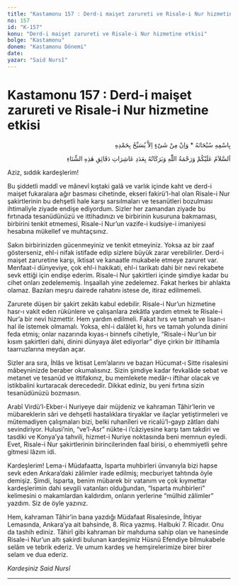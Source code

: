 ```yaml
---
title: "Kastamonu 157 : Derd-i maişet zarureti ve Risale-i Nur hizmetine etkisi"
no: 157
id: "K-157"
konu: "Derd-i maişet zarureti ve Risale-i Nur hizmetine etkisi"
bolge: "Kastamonu"
donem: "Kastamonu Dönemi"
date: 
yazar: "Said Nursî"
---
```


# Kastamonu 157 : Derd-i maişet zarureti ve Risale-i Nur hizmetine etkisi

<p class="arabic" dir="rtl" title="Meal: “Subhân Allah’ın adıyla” * “Hiçbir şey yoktur ki O'nu hamd ile tesbih etmesin” [İsrâ 17:44]">بِاسْمِهِ سُبْحَانَهُ * وَاِنْ مِنْ شَىْءٍ اِلاَّ يُسَبِّحُ بِحَمْدِهِ</p>

<p class="arabic" dir="rtl" title="Meal: “Bu kışın dakikalarının âşireleri adedince Allah'ın selamı, rahmeti ve bereketleri üzerinize olsun.”">اَلسَّلاَمُ عَلَيْكُمْ وَرَحْمَةُ اللّٰهِ وَبَرَكَاتُهُ بِعَدَدِ عَاشِرَاتِ دَقَائِقِ هٰذِهِ الشِّتَاءِ</p>

Aziz, sıddık kardeşlerim!

Bu şiddetli maddî ve mânevî kıştaki galâ ve varlık içinde kaht ve derd-i maişet fukaralara ağır basması cihetinde, ekseri fakirü’l-hal olan Risale-i Nur şakirtlerinin bu dehşetli hale karşı sarsılmaları ve tesanütleri bozulması ihtimaliyle ziyade endişe ediyordum. Sizler her zamandan ziyade bu fırtınada tesanüdünüzü ve ittihadınızı ve birbirinin kusuruna bakmaması, birbirini tenkit etmemesi, Risale-i Nur’un vazife-i kudsiye-i imaniyesi hesabına mükellef ve muhtaçsınız.

Sakın birbirinizden gücenmeyiniz ve tenkit etmeyiniz. Yoksa az bir zaaf gösterseniz, ehl-i nifak istifade edip sizlere büyük zarar verebilirler. Derd-i maişet zaruretine karşı, iktisat ve kanaatle mukabele etmeye zaruret var. Menfaat-i dünyeviye, çok ehl-i hakikati, ehl-i tarikatı dahi bir nevi rekabete sevk ettiği için endişe ederim. Risale-i Nur şakirtleri içinde şimdiye kadar bu cihet onları zedelememiş. İnşaallah yine zedelemez. Fakat herkes bir ahlakta olamaz. Bazıları meşru dairede rahatını istese de, itiraz edilmemeli.

Zarurete düşen bir şakirt zekâtı kabul edebilir. Risale-i Nur’un hizmetine hasr-ı vakit eden rükünlere ve çalışanlara zekâtla yardım etmek te Risale-i Nur’a bir nevi hizmettir. Hem yardım edilmeli. Fakat hırs ve tamah ve lisan-ı hal ile istemek olmamalı. Yoksa, ehl-i dalâlet ki, hırs ve tamah yolunda dinini feda etmiş; onlar nazarında kıyas-ı binnefs cihetiyle, “Risale-i Nur’un bir kısım şakirtleri dahi, dinini dünyaya âlet ediyorlar” diye çirkin bir ittihamla taarruzlarına meydan açar.

Sizler ara sıra, İhlâs ve İktisat Lem’alarını ve bazan Hücumat-ı Sitte risalesini mâbeyninizde beraber okumalısınız. Sizin şimdiye kadar fevkalâde sebat ve metanet ve tesanüd ve ittifakınız, bu memlekete medâr-ı iftihar olacak ve istikbalini kurtaracak derecededir. Dikkat ediniz, bu yeni fırtına sizin tesanüdünüzü bozmasın.

Arabî Virdü’l-Ekber-i Nuriyeye dair müjdeniz ve kahraman Tâhir’lerin ve mübareklerin sâri ve dehşetli hastalıklara tiryaklar ve ilaçlar yetiştirmeleri ve mütemadiyen çalışmaları bizi, belki ruhanîleri ve ricalü’l-gayp zâtları dahi sevindiriyor. Hulusi’nin, “ve’l-Asr” nükte-i i’câziyesine karşı tam takdiri ve tasdiki ve Konya’ya tahvili, hizmet-i Nuriye noktasında beni memnun eyledi. Evet, Risale-i Nur şakirtlerinin birincilerinden faal birisi, o ehemmiyetli şehre gitmesi lâzım idi.

Kardeşlerim! Lema-i Müdafaatta, Isparta muhbirleri ünvanıyla bizi hapse sevk eden Ankara’daki zâlimler irade edilmiş; mecburiyet tahtında öyle demişiz. Şimdi, Isparta, benim mübarek bir vatanım ve çok kıymettar kardeşlerimin dahi sevgili vatanları olduğundan, “Isparta muhbirleri” kelimesini o makamlardan kaldırdım, onların yerlerine “mülhid zâlimler” yazdım. Siz de öyle yazınız.

Hem, kahraman Tâhir’in bana yazdığı Müdafaat Risalesinde, İhtiyar Lemasında, Ankara’ya ait bahsinde, 8. Rica yazmış. Halbuki 7. Ricadır. Onu da tashih ediniz. Tâhirî gibi kahraman bir mahduma sahip olan ve hanesinde Risale-i Nur’un altı şakirdi bulunan kardeşimiz Hüsnü Efendiye bilmukabele selâm ve tebrik ederiz. Ve umum kardeş ve hemşirelerimize birer birer selam ve dua ederiz.

*Kardeşiniz*
*Said Nursî*

***
